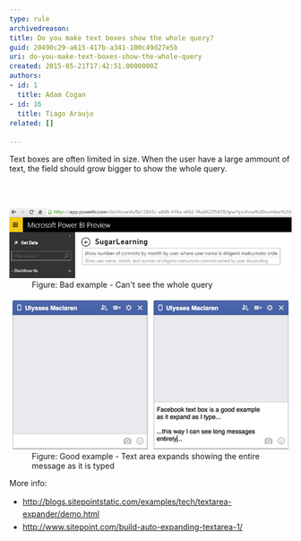 ```yaml
---
type: rule
archivedreason: 
title: Do you make text boxes show the whole query?
guid: 20490c29-a615-417b-a341-100c49d27e5b
uri: do-you-make-text-boxes-show-the-whole-query
created: 2015-05-21T17:42:51.0000000Z
authors:
- id: 1
  title: Adam Cogan
- id: 16
  title: Tiago Araujo
related: []

---
```



<p>Text boxes are often limited in size. When the user have a large ammount of text, the field should grow bigger to show the whole query.</p>
<br><excerpt class='endintro'></excerpt><br>
<dl class="badImage"><dt>
      <img src="textarea-small-bad.png" alt="text area bad example" style="width:600px;" />
   </dt><dd>Figure: Bad example - Can't see the whole query</dd></dl><dl class="goodImage"><dt>
      <img src="textarea-big-good.png" alt="text area good example" />
   </dt><dd>Figure: Good example - Text area expands showing the entire message as it is typed</dd></dl><p class="p1">More info:</p><ul class="p2"><li> 
      <a href="http://blogs.sitepointstatic.com/examples/tech/textarea-expander/demo.html" target="_blank" style="line-height:1.6;">
         <span class="s2">http://blogs.sitepointstatic.com/examples/tech/textarea-expander/demo.html</span></a><br></li><li> 
      <a href="http://www.sitepoint.com/build-auto-expanding-textarea-1/" target="_blank" style="line-height:1.6;">
         <span class="s2">http://www.sitepoint.com/build-auto-expanding-textarea-1/</span></a><br></li></ul>


